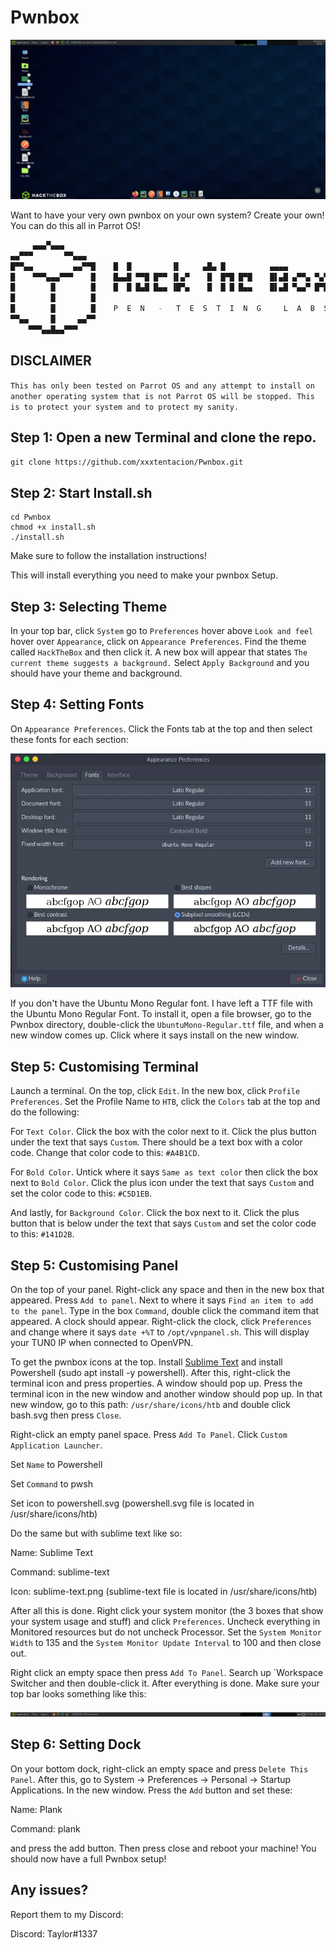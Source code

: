 # Pwnbox

![htb screenshot](desktop.jpg?raw=true "Pwnbox")


Want to have your very own pwnbox on your own system?
Create your own!
You can do this all in Parrot OS!

```bash
     ▄▄▄▀▄▄▄
▄▄▀▀▀       ▀▀▄▄▄
█▀▀▄▄         ▄▄▀▀█    █  █         ▐▌     ▄█▄ █          ▄▄▄▄
█    ▀▀▀▄▄▄▀▀▀    █    █▄▄█ ▀▀█ █▀▀ ▐▌▄▀    █  █▀█ █▀█    █▌▄█ ▄▀▀▄ ▀▄▀
█        █        █    █  █ █▄█ █▄▄ ▐█▀▄    █  █ █ █▄▄    █▌▄█ ▀▄▄▀ █▀█
█        █        █
█        █        █    P  E  N   -   T  E  S  T  I  N  G     L  A  B  S
▀▀▄▄     █     ▄▄▀▀
    ▀▀▀▄▄█▄▄▀▀▀
```

## DISCLAIMER

`This has only been tested on Parrot OS and any attempt to install on another operating system that is not Parrot OS will be stopped. This is to protect your system and to protect my sanity.`

## Step 1: Open a new Terminal and clone the repo. 

`git clone https://github.com/xxxtentacion/Pwnbox.git`

## Step 2: Start Install.sh

```
cd Pwnbox
chmod +x install.sh
./install.sh
```

Make sure to follow the installation instructions!

This will install everything you need to make your pwnbox Setup.

## Step 3: Selecting Theme

In your top bar, click `System` go to `Preferences` hover above `Look and feel` hover over `Appearance`, click on `Appearance Preferences`. Find the theme called `HackTheBox` and then click it. A new box will appear that states `The current theme suggests a background.` Select `Apply Background` and you should have your theme and background.

## Step 4: Setting Fonts

On `Appearance Preferences`. Click the Fonts tab at the top and then select these fonts for each section:

![htb fonts](fonts.jpg?raw=true "Pwnbox")

If you don't have the Ubuntu Mono Regular font. I have left a TTF file with the Ubuntu Mono Regular Font. To install it, open a file browser, go to the Pwnbox directory, double-click the `UbuntuMono-Regular.ttf` file, and when a new window comes up. Click where it says install on the new window.

## Step 5: Customising Terminal

Launch a terminal. On the top, click `Edit`. In the new box, click `Profile Preferences`. Set the Profile Name to `HTB`, click the `Colors` tab at the top and do the following:

For `Text Color`. Click the box with the color next to it. Click the plus button under the text that says `Custom`. There should be a text box with a color code. Change that color code to this: `#A4B1CD`.

For `Bold Color`. Untick where it says `Same as text color` then click the box next to `Bold Color`. Click the plus icon under the text that says `Custom` and set the color code to this: `#C5D1EB`.

And lastly, for `Background Color`. Click the box next to it. Click the plus button that is below under the text that says `Custom` and set the color code to this: `#141D2B`.

## Step 5: Customising Panel

On the top of your panel. Right-click any space and then in the new box that appeared. Press `Add to panel`. Next to where it says `Find an item to add to the panel`. Type in the box `Command`, double click the command item that appeared. A clock should appear. Right-click the clock, click `Preferences` and change where it says `date +%T` to `/opt/vpnpanel.sh`. This will display your TUN0 IP when connected to OpenVPN. 

To get the pwnbox icons at the top. Install [Sublime Text](https://www.sublimetext.com/docs/3/linux_repositories.html) and install Powershell (sudo apt install -y powershell). After this, right-click the terminal icon and press properties. A window should pop up. Press the terminal icon in the new window and another window should pop up. In that new window, go to this path: `/usr/share/icons/htb` and double click bash.svg then press `Close`.

Right-click an empty panel space. Press `Add To Panel`. Click `Custom Application Launcher`. 

Set `Name` to Powershell

Set `Command` to pwsh

Set icon to powershell.svg (powershell.svg file is located in /usr/share/icons/htb)

Do the same but with sublime text like so:

Name: Sublime Text

Command: sublime-text

Icon: sublime-text.png (sublime-text file is located in /usr/share/icons/htb)

After all this is done. Right click your system monitor (the 3 boxes that show your system usage and stuff) and click `Preferences`. Uncheck everything in Monitored resources but do not uncheck Processor. Set the `System Monitor Width` to 135 and the `System Monitor Update Interval` to 100 and then close out. 

Right click an empty space then press `Add To Panel`. Search up `Workspace Switcher and then double-click it. After everything is done. Make sure your top bar looks something like this:

![htb bar](bar.jpg?raw=true "Pwnbox")

## Step 6: Setting Dock

On your bottom dock, right-click an empty space and press `Delete This Panel`. After this, go to System -> Preferences -> Personal -> Startup Applications. In the new window. Press the `Add` button and set these:

Name: Plank

Command: plank

and press the add button. Then press close and reboot your machine! You should now have a full Pwnbox setup!

## Any issues?

Report them to my Discord:

Discord: Taylor#1337
